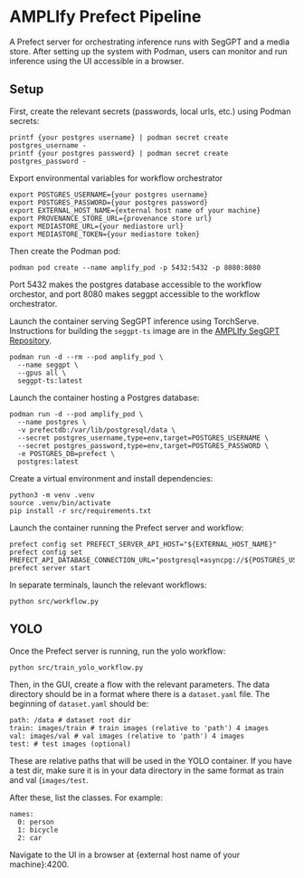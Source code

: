 # AMPLIfy Prefect Pipeline

A Prefect server for orchestrating inference runs with SegGPT and a media store. After setting up the system with Podman, users can monitor and run inference using the UI accessible in a browser.

## Setup

First, create the relevant secrets (passwords, local urls, etc.) using Podman secrets:
```
printf {your postgres username} | podman secret create postgres_username -
printf {your postgres password} | podman secret create postgres_password -
```

Export environmental variables for workflow orchestrator
```
export POSTGRES_USERNAME={your postgres username}
export POSTGRES_PASSWORD={your postgres password}
export EXTERNAL_HOST_NAME={external host name of your machine}
export PROVENANCE_STORE_URL={provenance store url}
export MEDIASTORE_URL={your mediastore url}
export MEDIASTORE_TOKEN={your mediastore token}
```

Then create the Podman pod:
```
podman pod create --name amplify_pod -p 5432:5432 -p 8080:8080
```
Port 5432 makes the postgres database accessible to the workflow orchestor, and port 8080 makes seggpt accessible to the workflow orchestrator.

Launch the container serving SegGPT inference using TorchServe. Instructions for building the `seggpt-ts` image are in the [AMPLIfy SegGPT Repository](https://github.com/WHOIGit/seggpt/tree/main/serve#running-with-dockerized-torchserve).
```
podman run -d --rm --pod amplify_pod \
  --name seggpt \
  --gpus all \
  seggpt-ts:latest
```

Launch the container hosting a Postgres database:
```
podman run -d --pod amplify_pod \
  --name postgres \
  -v prefectdb:/var/lib/postgresql/data \
  --secret postgres_username,type=env,target=POSTGRES_USERNAME \
  --secret postgres_password,type=env,target=POSTGRES_PASSWORD \
  -e POSTGRES_DB=prefect \
  postgres:latest
```

Create a virtual environment and install dependencies:
```
python3 -m venv .venv
source .venv/bin/activate
pip install -r src/requirements.txt
```

Launch the container running the Prefect server and workflow:
```
prefect config set PREFECT_SERVER_API_HOST="${EXTERNAL_HOST_NAME}"
prefect config set PREFECT_API_DATABASE_CONNECTION_URL="postgresql+asyncpg://${POSTGRES_USERNAME}:${POSTGRES_PASSWORD}@postgres:5432/prefect"
prefect server start
```

In separate terminals, launch the relevant workflows:
```
python src/workflow.py
```

## YOLO
Once the Prefect server is running, run the yolo workflow:
```
python src/train_yolo_workflow.py
```

Then, in the GUI, create a flow with the relevant parameters. The data directory should be in a format where there is a `dataset.yaml` file. The beginning of `dataset.yaml` should be:
```
path: /data # dataset root dir
train: images/train # train images (relative to 'path') 4 images
val: images/val # val images (relative to 'path') 4 images
test: # test images (optional)
```
These are relative paths that will be used in the YOLO container. If you have a test dir, make sure it is in your data directory in the same format as train and val (`images/test`. 

After these, list the classes. For example:
```
names:
  0: person
  1: bicycle
  2: car
```

Navigate to the UI in a browser at {external host name of your machine}:4200. 
